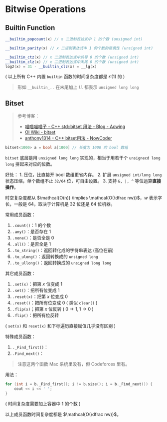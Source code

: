 # Bitwise Operations


## Builtin Function


```cpp
__builtin_popcount(x) // x 二进制表达式中 1 的个数 (unsigned int)

__builtin_parity(x) // x 二进制表达式中 1 的个数的奇偶性 (unsigned int)

__builtin_ctz(x) // x 二进制表达式中前导 0 的个数 (unsigned int)
__builtin_clz(x) // x 二进制表达式中末尾 0 的个数 (unsigned int)
log2(x) = 31 - __builtin_clz(x) = __lg(x)
```

( 以上所有 C++ 内置 `builtin` 函数的时间复杂度都是 $\mathcal{O(1)}$ 的 )

> 形如 `__builtin_..` 在末尾加上 `ll` 都表示 `unsigned long long`


## Bitset

> 参考博客：
> 
> - [喵喵喵喵子 - C++ std::bitset 用法 - Blog - Acwing](https://www.acwing.com/blog/content/18626/) 
> - [OI Wiki - bitset](https://oi-wiki.org/lang/csl/bitset/) 
> - [anthony1314 - C++ bitset用法 - NowCoder](https://blog.nowcoder.net/n/45218f11e93842788069886a6d097484) 



```cpp
bitset<1000> a = bool a[1000] // 长度为 1000 的 bool 数组
```

`bitset` 底层是用 `unsigned long long` 实现的，相当于用若干个 `unsignecd long long` 拼起来对应的位数。

好处：
    1. 压位，比直接开 bool 数组更省内存。
    2. 扩展 `unsigned int/long long` 状态压缩，单个数组不止 `32/64` 位，可自由设置。
    3. 支持 `&, |, ^` 等位运算**直接操作**。


时空复杂度都从 $\mathcal{O(n)} \implies \mathcal{O(\dfrac nw)}$，$w$ 表示字长，一般是 $64$，取决于计算机是 $32$ 位还是 $64$ 位机器。



常用成员函数：

1. `.count()`：$1$ 的个数
2. `.any()`：是否存在 $1$ 
3. `.none()`：是否全是 $0$ 
4. `.all()`：是否全是 $1$ 
5. `.to_string()`：返回转化成的字符串表达 (高位在前)
6. `.to_ulong()`：返回转换成的 `unsigned long` 
7. `.to_ullong()`：返回转换成的 `unsigned long long`


其它成员函数：

1. `.set(x)`：把第 $x$ 位变成 $1$ 
2. `.set()`：把所有位变成 $1$ 
3. `.reset(x)`：把第 $x$ 位变成 $0$ 
4. `.reset()`：把所有位变成 $0$ ( 类似 `clear()` )
5. `.flip(x)`；把第 $x$ 位反转 ( $0 \rightarrow 1, 1 \rightarrow 0$ )
6. `.flip()`：把所有位反转

( `set(x)` 和 `reset(x)` 和下标遍历直接赋值几乎没有区别 )


特殊成员函数：

1. `._Find_first()`：
2. `.Find_next()`：

> 注意这两个函数 Mac 系统里没有，但 Codeforces 里有。

用法：

```cpp
for (int i = b._Find_first(); i != b.size(); i = b._Find_next()) {
    cout << i << ' ';
}
```
( 时间复杂度需要加上容器中 $1$ 的个数 )


以上成员函数时间复杂度都是 $\mathcal{O(\dfrac nw)}$。


